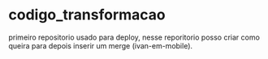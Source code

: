 # codigo_transformacao
primeiro repositorio usado para deploy, nesse reporitorio posso criar como queira para depois inserir um merge (ivan-em-mobile).
